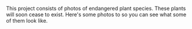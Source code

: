 This project consists of photos of endangered plant species. These plants will soon cease to exist.
Here's some photos to so you can see what some of them look like.
